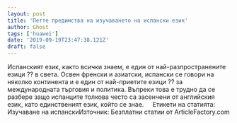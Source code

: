 ```yaml
---
layout: post
title: 'Петте предимства на изучаването на испански език'
author: Ghost
tags: ['huawei']
date: '2019-09-19T23:47:38.121Z'
draft: false
---
```


Испанският език, както всички знаем, е един от най-разпространените езици ?? в света. Освен френски и азиатски, испански се говори на няколко континента и е един от най-приетите езици ?? за международната търговия и политика. Въпреки това е трудно да се разбере защо испанците толкова често са засенчени от английския език, като единственият език, който се знае.     Етикети на статията:         Изучаване на испанскиИзточник: Безплатни статии от ArticleFactory.com

